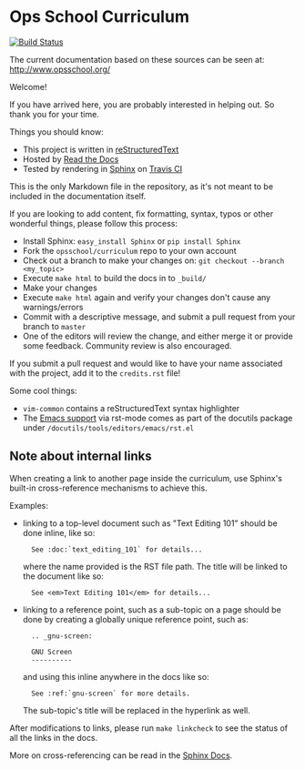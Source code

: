 Ops School Curriculum
=====================
[![Build Status](https://secure.travis-ci.org/opsschool/curriculum.png?branch=master)](https://travis-ci.org/opsschool/curriculum)

The current documentation based on these sources can be seen at:
http://www.opsschool.org/

Welcome!

If you have arrived here, you are probably interested in helping out.
So thank you for your time.

Things you should know:

* This project is written in [reStructuredText](http://docutils.sourceforge.net/docs/user/rst/quickstart.html)
* Hosted by [Read the Docs](http://readthedocs.org/)
* Tested by rendering in [Sphinx](http://sphinx-doc.org/) on [Travis CI](https://travis-ci.org)

This is the only Markdown file in the repository, as it's not meant to be
included in the documentation itself.

If you are looking to add content, fix formatting, syntax, typos or other
wonderful things, please follow this process:

* Install Sphinx: `easy_install Sphinx` or `pip install Sphinx`
* Fork the `opsschool/curriculum` repo to your own account
* Check out a branch to make your changes on: `git checkout --branch <my_topic>`
* Execute `make html` to build the docs in to `_build/`
* Make your changes
* Execute `make html` again and verify your changes don't cause any
  warnings/errors
* Commit with a descriptive message, and submit a pull request from your branch
  to `master`
* One of the editors will review the change, and either merge it or provide some
  feedback. Community review is also encouraged.

If you submit a pull request and would like to have your name associated with
the project, add it to the `credits.rst` file!

Some cool things:

* `vim-common` contains a reStructuredText syntax highlighter
* The [Emacs support][emacs] via rst-mode comes as part of the docutils package
  under `/docutils/tools/editors/emacs/rst.el`

[emacs]: http://docutils.sourceforge.net/docs/user/emacs.html

Note about internal links
-------------------------

When creating a link to another page inside the curriculum, use Sphinx's
built-in cross-reference mechanisms to achieve this.

Examples:

* linking to a top-level document such as "Text Editing 101" should be done
  inline, like so:

        See :doc:`text_editing_101` for details...

    where the name provided is the RST file path. The title will be linked to
    the document like so:

        See <em>Text Editing 101</em> for details...

* linking to a reference point, such as a sub-topic on a page should be done by
  creating a globally unique reference point, such as:

        .. _gnu-screen:

        GNU Screen
        ----------

    and using this inline anywhere in the docs like so:

        See :ref:`gnu-screen` for more details.

    The sub-topic's title will be replaced in the hyperlink as well.

After modifications to links, please run `make linkcheck` to see the status of
all the links in the docs.

More on cross-referencing can be read in the [Sphinx Docs](http://sphinx-doc.org/markup/inline.html#cross-referencing-arbitrary-locations).
